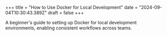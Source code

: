 +++
title = "How to Use Docker for Local Development"
date = "2024-09-04T10:30:43.389Z"
draft = false
+++

A beginner's guide to setting up Docker for local development environments, enabling consistent workflows across teams.
        